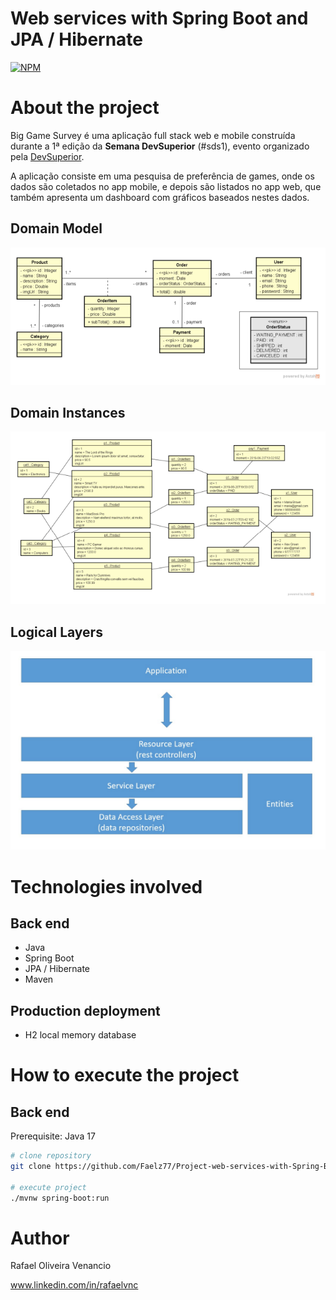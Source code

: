 # Web services with Spring Boot and JPA / Hibernate
[![NPM](https://img.shields.io/npm/l/react)](https://github.com/Faelz77/Project-web-services-with-Spring-Boot-and-JPA-Hibernate/blob/main/LICENSE) 

# About the project

Big Game Survey é uma aplicação full stack web e mobile construída durante a 1ª edição da **Semana DevSuperior** (#sds1), evento organizado pela [DevSuperior](https://devsuperior.com "Site da DevSuperior").

A aplicação consiste em uma pesquisa de preferência de games, onde os dados são coletados no app mobile, e depois são listados no app web, que também apresenta um dashboard com gráficos baseados nestes dados.

## Domain Model
![Domain Model](https://github.com/Faelz77/assets/blob/main/WSSBJPA/DomainModel.png)

## Domain Instances
![Domain Instances](https://github.com/Faelz77/assets/blob/main/WSSBJPA/DomainInstances.png)

## Logical Layers
![Logical Layers](https://github.com/Faelz77/assets/blob/d1eb49ef97bc4209ffc062451d6d8a62c4da2b0c/WSSBJPA/Layers.png)

# Technologies involved

## Back end
- Java
- Spring Boot
- JPA / Hibernate
- Maven

## Production deployment
- H2 local memory database

# How to execute the project

## Back end
Prerequisite: Java 17

```bash
# clone repository
git clone https://github.com/Faelz77/Project-web-services-with-Spring-Boot-and-JPA-Hibernate.git

# execute project
./mvnw spring-boot:run
```

# Author

Rafael Oliveira Venancio

www.linkedin.com/in/rafaelvnc
